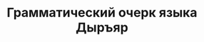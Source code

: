 <style type="text/css">
.center{
  position:absolute;
  display:block;
  height:100px;
  width:500px;
  left:50%;
  top:50%;
  margin-top:-200px;
  margin-left:-250px;
}
</style>
<div class="center">
  <h1 align="center">Грамматический очерк языка Дыръяр</h1>
</div>
